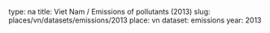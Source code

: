 type: na
title: Viet Nam / Emissions of pollutants (2013)
slug: places/vn/datasets/emissions/2013
place: vn
dataset: emissions
year: 2013
